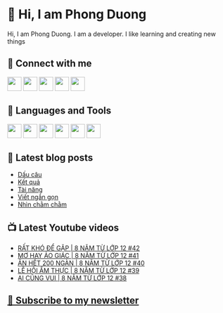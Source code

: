 # 👋 Hi, I am Phong Duong

Hi, I am Phong Duong. I am a developer. I like learning and creating new things

## 🔗 Connect with me
[<img height="32" width="32" src="https://cdn.jsdelivr.net/npm/simple-icons@v3/icons/youtube.svg" />](https://www.youtube.com/channel/UCXykqt3V2-9bYXKWZRcH0rA)
[<img height="32" width="32" src="https://cdn.jsdelivr.net/npm/simple-icons@v3/icons/instagram.svg" />](https://www.instagram.com/phongduonglh)
[<img height="32" width="32" src="https://cdn.jsdelivr.net/npm/simple-icons@v3/icons/twitter.svg" />](https://twitter.com/phongduonglh)
[<img height="32" width="32" src="https://cdn.jsdelivr.net/npm/simple-icons@v3/icons/facebook.svg" />](https://www.facebook.com/phongduonglh)
[<img height="32" width="32" src="https://cdn.jsdelivr.net/npm/simple-icons@v3/icons/linkedin.svg" />](https://www.linkedin.com/in/phongduonglh)

## 🧰 Languages and Tools

[<img height="32" width="32" src="https://cdn.jsdelivr.net/npm/simple-icons@v3/icons/javascript.svg" />](javascript)
[<img height="32" width="32" src="https://cdn.jsdelivr.net/npm/simple-icons@v3/icons/html5.svg" />](html5)
[<img height="32" width="32" src="https://cdn.jsdelivr.net/npm/simple-icons@v3/icons/css3.svg" />](css3)
[<img height="32" width="32" src="https://cdn.jsdelivr.net/npm/simple-icons@v3/icons/node-dot-js.svg" />](nodejs)
[<img height="32" width="32" src="https://cdn.jsdelivr.net/npm/simple-icons@v3/icons/react.svg" />](react)
[<img height="32" width="32" src="https://cdn.jsdelivr.net/npm/simple-icons@v3/icons/vue-dot-js.svg" />](vue)

## 📝 Latest blog posts

<!-- BLOG-POST-LIST:START -->
- [Dấu câu](https://phongduong.dev/blog/2021/06/dau-cau/)
- [Kết quả](https://phongduong.dev/blog/2021/06/ket-qua/)
- [Tài năng](https://phongduong.dev/blog/2021/06/tai-nang/)
- [Viết ngắn gọn](https://phongduong.dev/blog/2021/06/viet-ngan-gon/)
- [Nhìn chằm chằm](https://phongduong.dev/blog/2021/06/nhin-cham-cham/)
<!-- BLOG-POST-LIST:END -->

## 📺 Latest Youtube videos

<!-- YOUTUBE-VIDEO-LIST:START -->
- [RẤT KHÓ ĐỂ GẶP | 8 NĂM TỪ LỚP 12 #42](https://www.youtube.com/watch?v=Ok3G-rc9nA0)
- [MƠ HAY ẢO GIÁC | 8 NĂM TỪ LỚP 12 #41](https://www.youtube.com/watch?v=1_3dv12m-fw)
- [ĂN HẾT 200 NGÀN | 8 NĂM TỪ LỚP 12 #40](https://www.youtube.com/watch?v=lxW4blLgjPc)
- [LỄ HỘI ẨM THỰC | 8 NĂM TỪ LỚP 12 #39](https://www.youtube.com/watch?v=9Kf258UHzmk)
- [AI CŨNG VUI | 8 NĂM TỪ LỚP 12 #38](https://www.youtube.com/watch?v=84PKWSdQeDs)
<!-- YOUTUBE-VIDEO-LIST:END -->

## [💌 Subscribe to my newsletter](https://koogio.substack.com/)
